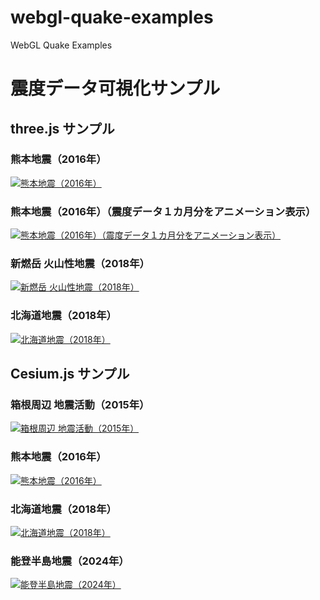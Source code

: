 ﻿# webgl-quake-examples
WebGL Quake Examples

# 震度データ可視化サンプル

## three.js サンプル

### 熊本地震（2016年）

[![熊本地震（2016年）](assets/screenshot/threejs_kumamoto_2016.jpg)](https://cx20.github.io/webgl-quake-examples/threejs/kumamoto_2016/ "熊本地震（2016年）")

### 熊本地震（2016年）（震度データ１カ月分をアニメーション表示）

[![熊本地震（2016年）（震度データ１カ月分をアニメーション表示）](assets/screenshot/threejs_kumamoto_2016_anim.jpg)](https://cx20.github.io/webgl-quake-examples/threejs/kumamoto_2016_anim/ "熊本地震（2016年）（震度データ１カ月分をアニメーション表示）")

### 新燃岳 火山性地震（2018年）
[![新燃岳 火山性地震（2018年）](assets/screenshot/threejs_shinmoedake_2018.jpg)](https://cx20.github.io/webgl-quake-examples/threejs/shinmoedake_2018/ "新燃岳 火山性地震（2018年）")

### 北海道地震（2018年）

[![北海道地震（2018年）](assets/screenshot/threejs_hokkaido_2018.jpg)](https://cx20.github.io/webgl-quake-examples/threejs/hokkaido_2018/ "北海道地震（2018年）")

## Cesium.js サンプル

### 箱根周辺 地震活動（2015年）

[![箱根周辺 地震活動（2015年）](assets/screenshot/cesium_hakone_2015.jpg)](https://cx20.github.io/webgl-quake-examples/cesium/hakone_2015/ "箱根周辺 地震活動（2015年）")

### 熊本地震（2016年）

[![熊本地震（2016年）](assets/screenshot/cesium_kumamoto_2016.jpg)](https://cx20.github.io/webgl-quake-examples/cesium/kumamoto_2016/ "熊本地震（2016年）")

### 北海道地震（2018年）

[![北海道地震（2018年）](assets/screenshot/cesium_hokkaido_2018.jpg)](https://cx20.github.io/webgl-quake-examples/cesium/hokkaido_2018/ "北海道地震（2018年）")

### 能登半島地震（2024年）

[![能登半島地震（2024年）](assets/screenshot/cesium_noto_2024.jpg)](https://cx20.github.io/webgl-quake-examples/cesium/noto_2024/ "能登半島地震（2024年）")
